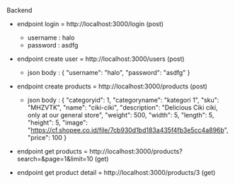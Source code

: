 Backend 
 - endpoint login = http://localhost:3000/login (post)
   	- username : halo
   	- password : asdfg
 - endpoint create user = http://localhost:3000/users (post)
   	- json body : 
{
    "username": "halo",
    "password": "asdfg"
}
- endpoint create products = http://localhost:3000/products (post)
	- json body :
	{ 
   		 "categoryid": 1,
   		 "categoryname": "kategori 1",
    		"sku": "MHZVTK",
    		"name": "ciki-ciki",
    		"description": "Delicious Ciki ciki, only at our general store",
    		"weight": 500,
    		"width": 5,
    		"length": 5,
    		"height": 5,
    		"image": "https://cf.shopee.co.id/file/7cb930d1bd183a435f4fb3e5cc4a896b",
    		"price": 100
}

- endpoint get products = http://localhost:3000/products?search=&page=1&limit=10
 (get)
- endpoint get product detail = http://localhost:3000/products/3
 (get)
